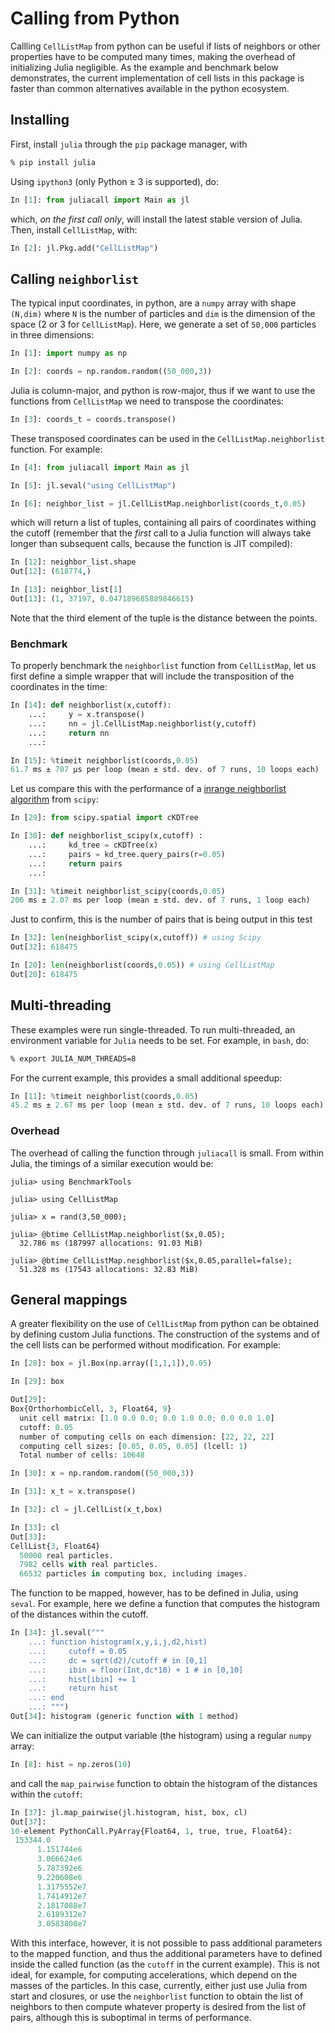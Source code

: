 # Calling from Python

Callling `CellListMap` from python can be useful if lists of neighbors or other properties have to be computed many times, making the overhead of initializing Julia negligible. As the example and benchmark below demonstrates, the current implementation of cell lists in this package is faster than common alternatives available in the python ecosystem. 

## Installing

First, install `julia` through the `pip` package manager, with
```bash
% pip install julia
```

Using `ipython3` (only Python $\geq$ 3 is supported), do:

```python
In [1]: from juliacall import Main as jl
```
which, *on the first call only*, will install the latest stable version of Julia. Then, install `CellListMap`, with:
```python
In [2]: jl.Pkg.add("CellListMap")
```

## Calling `neighborlist` 

The typical input coordinates, in python, are a `numpy` array with shape `(N,dim)` where `N` is the number of particles and `dim` is the dimension
of the space (2 or 3 for `CellListMap`). Here, we generate a set of `50,000` particles in three dimensions:
```python
In [1]: import numpy as np

In [2]: coords = np.random.random((50_000,3))
```

Julia is column-major, and python is row-major, thus if we want to use the functions from `CellListMap` we need to transpose the coordinates:
```python
In [3]: coords_t = coords.transpose()
```

These transposed coordinates can be used in the `CellListMap.neighborlist` function. For example:
```python
In [4]: from juliacall import Main as jl

In [5]: jl.seval("using CellListMap")

In [6]: neighbor_list = jl.CellListMap.neighborlist(coords_t,0.05)
```
which will return a list of tuples, containing all pairs of coordinates withing the cutoff (remember that the *first* call to a Julia function will always take longer than subsequent calls, because the function is JIT compiled):

```python
In [12]: neighbor_list.shape
Out[12]: (618774,)

In [13]: neighbor_list[1]
Out[13]: (1, 37197, 0.047189685889846615)
```
Note that the third element of the tuple is the distance between the points.

### Benchmark

To properly benchmark the `neighborlist` function from `CellListMap`, let us first define a simple wrapper that will include the transposition of the coordinates in the time:

```python
In [14]: def neighborlist(x,cutoff):
    ...:     y = x.transpose()
    ...:     nn = jl.CellListMap.neighborlist(y,cutoff)
    ...:     return nn
    ...:

In [15]: %timeit neighborlist(coords,0.05)
61.7 ms ± 707 µs per loop (mean ± std. dev. of 7 runs, 10 loops each)
```

Let us compare this with the performance of a [inrange neighborlist algorithm](https://docs.scipy.org/doc/scipy/reference/generated/scipy.spatial.cKDTree.query_ball_tree.html) from `scipy`:

```python
In [29]: from scipy.spatial import cKDTree

In [30]: def neighborlist_scipy(x,cutoff) : 
    ...:     kd_tree = cKDTree(x)  
    ...:     pairs = kd_tree.query_pairs(r=0.05)  
    ...:     return pairs 
    ...:

In [31]: %timeit neighborlist_scipy(coords,0.05)
206 ms ± 2.07 ms per loop (mean ± std. dev. of 7 runs, 1 loop each)
```

Just to confirm, this is the number of pairs that is being output in this test
```python
In [32]: len(neighborlist_scipy(x,cutoff)) # using Scipy
Out[32]: 618475

In [20]: len(neighborlist(coords,0.05)) # using CellListMap
Out[20]: 618475
```

## Multi-threading

These examples were run single-threaded. To run multi-threaded, an environment variable for `Julia` needs to be set. For example,
in `bash`, do:
```bash
% export JULIA_NUM_THREADS=8
```

For the current example, this provides a small additional speedup:
```python
In [11]: %timeit neighborlist(coords,0.05)
45.2 ms ± 2.67 ms per loop (mean ± std. dev. of 7 runs, 10 loops each)
```

### Overhead

The overhead of calling the function through `juliacall`  is small. From within Julia, the timings of a similar execution would be:
```julia-repl
julia> using BenchmarkTools

julia> using CellListMap

julia> x = rand(3,50_000);

julia> @btime CellListMap.neighborlist($x,0.05);
  32.786 ms (187997 allocations: 91.03 MiB)

julia> @btime CellListMap.neighborlist($x,0.05,parallel=false);
  51.328 ms (17543 allocations: 32.83 MiB)
```

## General mappings

A greater flexibility on the use of `CellListMap` from python can be obtained by defining custom Julia functions. The construction of the systems and of the cell lists can be performed without modification. For example:

```python
In [28]: box = jl.Box(np.array([1,1,1]),0.05)

In [29]: box

Out[29]: 
Box{OrthorhombicCell, 3, Float64, 9}
  unit cell matrix: [1.0 0.0 0.0; 0.0 1.0 0.0; 0.0 0.0 1.0]
  cutoff: 0.05
  number of computing cells on each dimension: [22, 22, 22]
  computing cell sizes: [0.05, 0.05, 0.05] (lcell: 1)
  Total number of cells: 10648
```

```python
In [30]: x = np.random.random((50_000,3))

In [31]: x_t = x.transpose()

In [32]: cl = jl.CellList(x_t,box)

In [33]: cl
Out[33]: 
CellList{3, Float64}
  50000 real particles.
  7982 cells with real particles.
  66532 particles in computing box, including images.
```

The function to be mapped, however, has to be defined in Julia, using `seval`. For example, here we define a function that computes the histogram of the distances within the cutoff. 

```python
In [34]: jl.seval("""  
    ...: function histogram(x,y,i,j,d2,hist) 
    ...:     cutoff = 0.05 
    ...:     dc = sqrt(d2)/cutoff # in [0,1] 
    ...:     ibin = floor(Int,dc*10) + 1 # in [0,10] 
    ...:     hist[ibin] += 1 
    ...:     return hist 
    ...: end 
    ...: """)
Out[34]: histogram (generic function with 1 method)
```

We can initialize the output variable (the histogram) using a regular `numpy` array: 

```python
In [8]: hist = np.zeros(10)
```

and call the `map_pairwise` function to obtain the histogram of the distances within the `cutoff`:

```python
In [37]: jl.map_pairwise(jl.histogram, hist, box, cl)
Out[37]: 
10-element PythonCall.PyArray{Float64, 1, true, true, Float64}:
 153344.0
      1.151744e6
      3.066624e6
      5.787392e6
      9.220608e6
      1.3175552e7
      1.7414912e7
      2.1817088e7
      2.6189312e7
      3.0583808e7
```

With this interface, however, it is not possible to pass additional parameters to the mapped function, and thus the additional parameters have to defined inside the called function (as the `cutoff` in the current example). This is not ideal, for example, for computing accelerations, which depend on the masses of the particles. In this case, currently, either just use Julia from start and closures, or use the `neighborlist`  function to obtain the list of neighbors to then compute whatever property is desired from the list of pairs, although this is suboptimal in terms of performance.  




